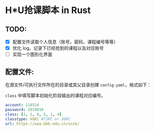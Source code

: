 # H*U抢课脚本 in Rust

## TODO:

- [x] 配置文件读取个人信息（账号，密码，课程编号等等）
- [x] 优化 log，记录下已经抢到的课程以及对应账号
- [ ] 实现一个图形化界面

## 配置文件:

在源文件/可执行文件所在的目录或其父目录创建 `config.yaml`，格式如下：

`class` 中填写脚本初始化阶段输出的课程对应编号。

```yaml
account: 114514
password: 1919810
class: [1, 1, 4, 5, 1, 4]
classtype: XGKC #TJKC or XGKC
url: https://aaa.bbb.edu.cn/xsxk/
```
